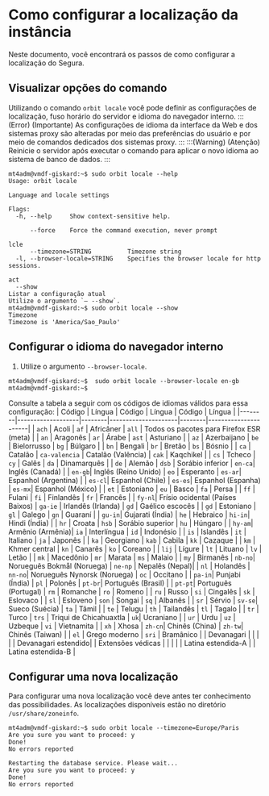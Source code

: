 # Como configurar a localização da instância

Neste documento, você encontrará os passos de como configurar a localização do Segura.

## Visualizar opções do comando
Utilizando o comando `orbit locale` você pode definir as configurações de localização, fuso horário do servidor e idioma do navegador interno.
:::(Error) (Importante)
As configurações de idioma da interface da Web e dos sistemas proxy são alteradas por meio das preferências do usuário e por meio de comandos dedicados dos sistemas proxy.
:::
:::(Warning) (Atenção)
Reinicie o servidor após executar o comando para aplicar o novo idioma ao sistema de banco de dados.
:::
```
mt4adm@vmdf-giskard:~$ sudo orbit locale --help
Usage: orbit locale

Language and locale settings

Flags:
  -h, --help     Show context-sensitive help.

      --force    Force the command execution, never prompt

lcle
      --timezone=STRING          Timezone string
  -l, --browser-locale=STRING    Specifies the browser locale for http sessions.

act
  --show
Listar a configuração atual
Utilize o argumento `– --show`.
mt4adm@vmdf-giskard:~$ sudo orbit locale --show
Timezone
Timezone is 'America/Sao_Paulo'
``` 
## Configurar o idioma do navegador interno

1. Utilize o argumento `--browser-locale`.
``` 
mt4adm@vmdf-giskard:~$  sudo orbit locale --browser-locale en-gb
mt4adm@vmdf-giskard:~$
```
Consulte a tabela a seguir com os códigos de idiomas válidos para essa configuração:
| Código | Língua            | Código | Língua              | Código | Língua               |
|--------|-------------------|--------|---------------------|--------|----------------------|
| `ach`  | Acoli             | `af`   | Africâner           | `all`  | Todos os pacotes para Firefox ESR (meta) |
| `an`   | Aragonês          | `ar`   | Árabe               | `ast`  | Asturiano             |
| `az`   | Azerbaijano       | `be`   | Bielorrusso         | `bg`   | Búlgaro              |
| `bn`   | Bengali           | `br`   | Bretão              | `bs`   | Bósnio                |
| `ca`   | Catalão           | `ca-valencia` | Catalão (Valência) | `cak` | Kaqchikel             |
| `cs`   | Tcheco            | `cy`   | Galês               | `da`   | Dinamarquês           |
| `de`   | Alemão            | `dsb`  | Sorábio inferior    | `en-ca`| Inglês (Canadá)       |
| `en-gb`| Inglês (Reino Unido) | `eo` | Esperanto         | `es-ar`| Espanhol (Argentina)  |
| `es-cl`| Espanhol (Chile)  | `es-es`| Espanhol (Espanha) | `es-mx`| Espanhol (México)     |
| `et`   | Estoniano         | `eu`   | Basco               | `fa`   | Persa                 |
| `ff`   | Fulani            | `fi`   | Finlandês           | `fr`   | Francês               |
| `fy-nl`| Frísio ocidental (Países Baixos) | `ga-ie` | Irlandês (Irlanda) | `gd` | Gaélico escocês   |
| `gd`   | Estoniano         | `gl`   | Galego              | `gn`   | Guaraní               |
| `gu-in`| Gujarati (Índia) | `he`   | Hebraico            | `hi-in`| Hindi (Índia)         |
| `hr`   | Croata            | `hsb`  | Sorábio superior    | `hu`   | Húngaro               |
| `hy-am`| Armênio (Armênia)| `ia`   | Interlíngua         | `id`   | Indonésio             |
| `is`   | Islandês          | `it`   | Italiano            | `ja`   | Japonês               |
| `ka`   | Georgiano         | `kab`  | Cabila              | `kk`   | Cazaque               |
| `km`   | Khmer central     | `kn`   | Canarês             | `ko`   | Coreano               |
| `lij`  | Lígure            | `lt`   | Lituano             | `lv`   | Letão                 |
| `mk`   | Macedônio         | `mr`   | Marata              | `ms`   | Malaio                |
| `my`   | Birmanês          | `nb-no`| Norueguês Bokmål (Noruega) | `ne-np` | Nepalês (Nepal)|
| `nl`   | Holandês          | `nn-no`| Norueguês Nynorsk (Noruega) | `oc` | Occitano           |
| `pa-in`| Punjabi (Índia)   | `pl`   | Polonês             | `pt-br`| Português (Brasil)    |
| `pt-pt`| Português (Portugal) | `rm` | Romanche           | `ro`   | Romeno                |
| `ru`   | Russo             | `si`   | Cingalês            | `sk`   | Eslovaco              |
| `sl`   | Esloveno          | `son`  | Songai              | `sq`   | Albanês               |
| `sr`   | Sérvio            | `sv-se`| Sueco (Suécia)      | `ta`   | Tâmil                 |
| `te`   | Telugu            | `th`   | Tailandês           | `tl`   | Tagalo                |
| `tr`   | Turco             | `trs`  | Triqui de Chicahuaxtla | `uk`| Ucraniano           |
| `ur`   | Urdu              | `uz`   | Uzbeque             | `vi`   | Vietnamita            |
| `xh`   | Xhosa             | `zh-cn`| Chinês (China)      | `zh-tw`| Chinês (Taiwan)       |
| `el`   | Grego moderno     | `sri`  | Bramânico           |        | Devanagari            |
|        |                   |        | Devanagari estendido|        | Extensões védicas     |
|        |                   |        | Latina estendida-A  |        | Latina estendida-B    |

## Configurar uma nova localização
Para configurar uma nova localização você deve antes ter conhecimento das possibilidades. As localizações disponíveis estão no diretório `/usr/share/zoneinfo`.
``` 
mt4adm@vmdf-giskard:~$ sudo orbit locale --timezone=Europe/Paris
Are you sure you want to proceed: y
Done!
No errors reported

Restarting the database service. Please wait...
Are you sure you want to proceed: y
Done!
No errors reported
```


